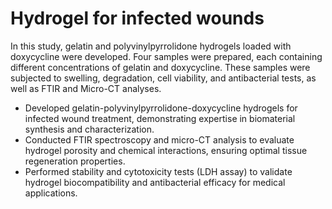 # Hydrogel for infected wounds
In this study, gelatin and polyvinylpyrrolidone hydrogels loaded with doxycycline were developed. Four samples were prepared, each containing different concentrations of gelatin and doxycycline. These samples were subjected to swelling, degradation, cell viability, and antibacterial tests, as well as FTIR and Micro-CT analyses.
- Developed gelatin-polyvinylpyrrolidone-doxycycline hydrogels for infected wound treatment, demonstrating expertise in biomaterial synthesis and characterization.
- Conducted FTIR spectroscopy and micro-CT analysis to evaluate hydrogel porosity and chemical interactions, ensuring optimal tissue regeneration properties.
- Performed stability and cytotoxicity tests (LDH assay) to validate hydrogel biocompatibility and antibacterial efficacy for medical applications.
